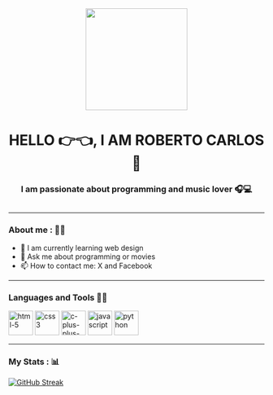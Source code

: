 <div id="header" align="center">
    <img src="https://media.giphy.com/media/qgQUggAC3Pfv687qPC/giphy.gif" width="200">
    <h1 align="center">HELLO 👉👈, I AM ROBERTO CARLOS🤙</h1>
    <h3 align="center">I am passionate about programming and music lover 🎧💻</h3>
</div>

<div id="badges" align="center">
    <a href="https://twitter.com/RCarlosOC?t=KxIGPgFW5nik9yUk3ZEc5Q&s=09" target="_blank">
        <img src="https://img.shields.io/twitter/url?url=https%3A%2F%2Ftwitter.com%2FRCarlosOC%3Ft%3DKxIGPgFW5nik9yUk3ZEc5Q%26s%3D09&label=RCarlosOC
        " alt="">
    </a>
</div>

---
### About me : 🙋‍♂️

- 🌱 I am currently learning web design
- 💬 Ask me about programming or movies
- 📫 How to contact me: X and Facebook

---

<div align="left">
    <h3>Languages and Tools  📱🔨</h3>
    <div>
        <img width="48" height="48" src="https://img.icons8.com/fluency/48/html-5.png" alt="html-5"/>
        <img width="48" height="48" src="https://img.icons8.com/fluency/48/css3.png" alt="css3"/>
        <img width="48" height="48" src="https://img.icons8.com/fluency/48/c-plus-plus-logo.png" alt="c-plus-plus-logo"/>
        <img width="48" height="48" src="https://img.icons8.com/fluency/48/javascript.png" alt="javascript"/>
        <img width="48" height="48" src="https://img.icons8.com/fluency/48/python.png" alt="python"/>
    </div>
</div>

---

### My Stats : 📊

[![GitHub Streak](https://github-readme-streak-stats.herokuapp.com?user=rcarlos7&theme=dark&hide_border=true&date_format=M%20j%5B%2C%20Y%5D)](https://git.io/streak-stats)

